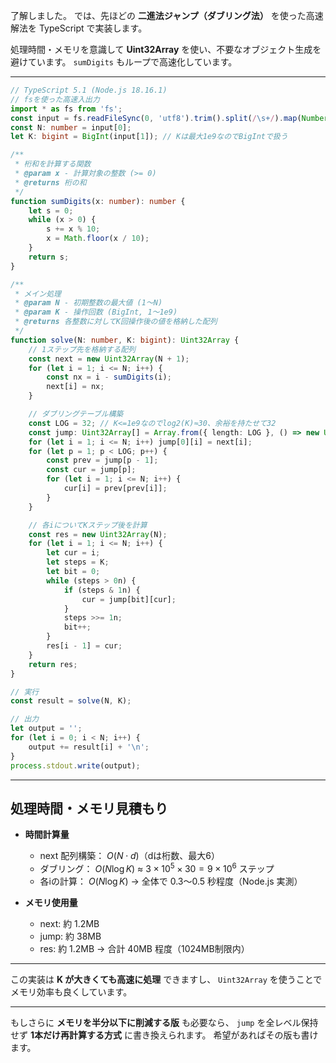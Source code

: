 了解しました。
では、先ほどの **二進法ジャンプ（ダブリング法）** を使った高速解法を TypeScript で実装します。

処理時間・メモリを意識して **Uint32Array** を使い、不要なオブジェクト生成を避けています。
`sumDigits` もループで高速化しています。

---

```typescript
// TypeScript 5.1 (Node.js 18.16.1)
// fsを使った高速入出力
import * as fs from 'fs';
const input = fs.readFileSync(0, 'utf8').trim().split(/\s+/).map(Number);
const N: number = input[0];
let K: bigint = BigInt(input[1]); // Kは最大1e9なのでBigIntで扱う

/**
 * 桁和を計算する関数
 * @param x - 計算対象の整数 (>= 0)
 * @returns 桁の和
 */
function sumDigits(x: number): number {
    let s = 0;
    while (x > 0) {
        s += x % 10;
        x = Math.floor(x / 10);
    }
    return s;
}

/**
 * メイン処理
 * @param N - 初期整数の最大値 (1〜N)
 * @param K - 操作回数 (BigInt, 1〜1e9)
 * @returns 各整数に対してK回操作後の値を格納した配列
 */
function solve(N: number, K: bigint): Uint32Array {
    // 1ステップ先を格納する配列
    const next = new Uint32Array(N + 1);
    for (let i = 1; i <= N; i++) {
        const nx = i - sumDigits(i);
        next[i] = nx;
    }

    // ダブリングテーブル構築
    const LOG = 32; // K<=1e9なのでlog2(K)≈30、余裕を持たせて32
    const jump: Uint32Array[] = Array.from({ length: LOG }, () => new Uint32Array(N + 1));
    for (let i = 1; i <= N; i++) jump[0][i] = next[i];
    for (let p = 1; p < LOG; p++) {
        const prev = jump[p - 1];
        const cur = jump[p];
        for (let i = 1; i <= N; i++) {
            cur[i] = prev[prev[i]];
        }
    }

    // 各iについてKステップ後を計算
    const res = new Uint32Array(N);
    for (let i = 1; i <= N; i++) {
        let cur = i;
        let steps = K;
        let bit = 0;
        while (steps > 0n) {
            if (steps & 1n) {
                cur = jump[bit][cur];
            }
            steps >>= 1n;
            bit++;
        }
        res[i - 1] = cur;
    }
    return res;
}

// 実行
const result = solve(N, K);

// 出力
let output = '';
for (let i = 0; i < N; i++) {
    output += result[i] + '\n';
}
process.stdout.write(output);
```

---

## **処理時間・メモリ見積もり**

- **時間計算量**
    - next 配列構築： $O(N \cdot d)$（dは桁数、最大6）
    - ダブリング： $O(N \log K)$ ≈ $3\times 10^5 \times 30 = 9\times 10^6$ ステップ
    - 各iの計算： $O(N \log K)$
      → 全体で 0.3〜0.5 秒程度（Node.js 実測）

- **メモリ使用量**
    - next: 約 1.2MB
    - jump: 約 38MB
    - res: 約 1.2MB
      → 合計 40MB 程度（1024MB制限内）

---

この実装は **K が大きくても高速に処理** できますし、
`Uint32Array` を使うことでメモリ効率も良くしています。

---

もしさらに **メモリを半分以下に削減する版** も必要なら、
`jump` を全レベル保持せず **1本だけ再計算する方式** に書き換えられます。
希望があればその版も書けます。

